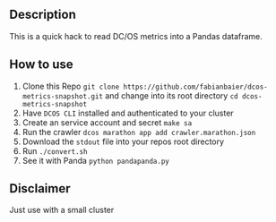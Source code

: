 ## Description

This is a quick hack to read DC/OS metrics into a Pandas dataframe.

## How to use

1) Clone this Repo `git clone https://github.com/fabianbaier/dcos-metrics-snapshot.git` and change into its root directory `cd dcos-metrics-snapshot`
2) Have `DCOS CLI` installed and authenticated to your cluster
3) Create an service account and secret `make sa`
4) Run the crawler `dcos marathon app add crawler.marathon.json`
5) Download the `stdout` file into your repos root directory
6) Run `./convert.sh`
7) See it with Panda `python pandapanda.py`

## Disclaimer

Just use with a small cluster
